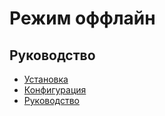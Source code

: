 Режим оффлайн
===

## Руководство

* [Установка](install.md)
* [Конфигурация](config.md)
* [Руководство](guide.md)
